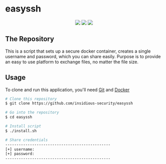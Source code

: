# easyssh

<p align="center">
  <img src="https://img.shields.io/github/last-commit/insidious-security/easyssh.svg?style=for-the-badge">
  <img src="https://img.shields.io/github/license/insidious-security/easyssh?style=for-the-badge">
  <img src="https://img.shields.io/github/all-contributors/insidious-security/easyssh?style=for-the-badge">
</p>

## The Repository

This is a script that sets up a secure docker container, creates a single username and password, which you can share easily.
Purpose is to provide an easy to use platform to exchange files, no matter the file size.

## Usage

To clone and run this application, you'll need [Git](https://git-scm.com) and [Docker](https://www.docker.com/)

```bash
# Clone this repository
$ git clone https://github.com/insidious-security/easyssh

# Go into the repository
$ cd easyssh

# Install script
$ ./install.sh

# Share credentials
-----------------------------------------------
[+] username: 
[+] password: 
-----------------------------------------------
```
